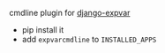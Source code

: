 cmdline plugin for [django-expvar](https://github.com/thraxil/django-expvar/)

* pip install it
* add `expvarcmdline` to `INSTALLED_APPS`
